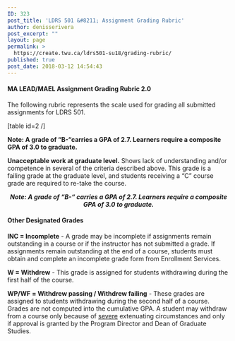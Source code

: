 ```yaml
---
ID: 323
post_title: 'LDRS 501 &#8211; Assignment Grading Rubric'
author: denisserivera
post_excerpt: ""
layout: page
permalink: >
  https://create.twu.ca/ldrs501-su18/grading-rubric/
published: true
post_date: 2018-03-12 14:54:43
---
```

<h4>MA LEAD/MAEL Assignment Grading Rubric 2.0</h4>
The following rubric represents the scale used for grading all submitted assignments for LDRS 501.

[table id=2 /]

**Note: A grade of “B-“carries a GPA of 2.7. Learners require a composite GPA of 3.0 to graduate.**

<strong>Unacceptable work at graduate level.</strong> Shows lack of understanding and/or competence in several of the criteria described above. This grade is a failing grade at the graduate level, and students receiving a “C” course grade are required to re-take the course.
<p style="text-align: center"><em><strong>Note: A grade of “B-“ carries a GPA of 2.7. Learners require a composite GPA of 3.0 to graduate.</strong> </em></p>

<h4>Other Designated Grades</h4>
<strong>INC = Incomplete</strong> - A grade may be incomplete if assignments remain outstanding in a course or if the instructor has not submitted a grade. If assignments remain outstanding at the end of a course, students must obtain and complete an incomplete grade form from Enrollment Services.

<strong>W = Withdrew</strong> - This grade is assigned for students withdrawing during the first half of the course.

<strong>WP/WF</strong> <strong>= Withdrew passing / Withdrew failing</strong> - These grades are assigned to students withdrawing during the second half of a course. Grades are not computed into the cumulative GPA. A student may withdraw from a course only because of <span style="text-decoration: underline">severe</span> extenuating circumstances and only if approval is granted by the Program Director and Dean of Graduate Studies.